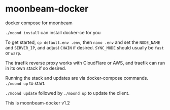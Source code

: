 # moonbeam-docker

docker compose for moonbeam

`./moond install` can install docker-ce for you

To get started, `cp default.env .env`, then `nano .env` and set the `NODE_NAME` and `SERVER_IP`, and adjust `CHAIN` if
desired. `SYNC_MODE` should usually be `fast` or `warp`.

The traefik reverse proxy works with CloudFlare or AWS, and traefik can run in its own stack if so desired.

Running the stack and updates are via docker-compose commands. `./moond up` to start.

`./moond update` followed by `./moond up` to update the client.

This is moonbeam-docker v1.2
